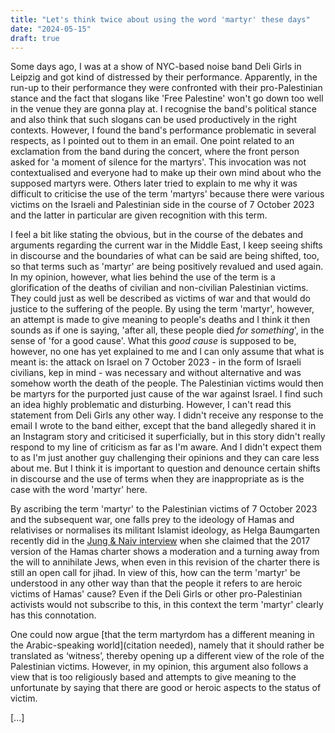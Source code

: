 ```yaml
---
title: "Let's think twice about using the word 'martyr' these days"
date: "2024-05-15"
draft: true
---
```


Some days ago, I was at a show of NYC-based noise band Deli Girls in Leipzig and got kind of distressed by their performance. Apparently, in the run-up to their performance they were confronted with their pro-Palestinian stance and the fact that slogans like 'Free Palestine' won't go down too well in the venue they are gonna play at. I recognise the band's political stance and also think that such slogans can be used productively in the right contexts. However, I found the band's performance problematic in several respects, as I pointed out to them in an email. One point related to an exclamation from the band during the concert, where the front person asked for 'a moment of silence for the martyrs'. This invocation was not contextualised and everyone had to make up their own mind about who the supposed martyrs were. Others later tried to explain to me why it was difficult to criticise the use of the term 'martyrs' because there were various victims on the Israeli and Palestinian side in the course of 7 October 2023 and the latter in particular are given recognition with this term.

I feel a bit like stating the obvious, but in the course of the debates and arguments regarding the current war in the Middle East, I keep seeing shifts in discourse and the boundaries of what can be said are being shifted, too, so that terms such as 'martyr' are being positively revalued and used again. In my opinion, however, what lies behind the use of the term is a glorification of the deaths of civilian and non-civilian Palestinian victims. They could just as well be described as victims of war and that would do justice to the suffering of the people. By using the term 'martyr', however, an attempt is made to give meaning to people's deaths and I think it then sounds as if one is saying, 'after all, these people died _for something_', in the sense of 'for a good cause'. What this _good cause_ is supposed to be, however, no one has yet explained to me and I can only assume that what is meant is: the attack on Israel on 7 October 2023 - in the form of Israeli civilians, kep in mind - was necessary and without alternative and was somehow worth the death of the people. The Palestinian victims would then be martyrs for the purported just cause of the war against Israel. I find such an idea highly problematic and disturbing. However, I can't read this statement from Deli Girls any other way. I didn't receive any response to the email I wrote to the band either, except that the band allegedly shared it in an Instagram story and criticised it superficially, but in this story didn't really respond to my line of criticism as far as I'm aware. And I didn't expect them to as I'm just another guy challenging their opinions and they can care less about me. But I think it is important to question and denounce certain shifts in discourse and the use of terms when they are inappropriate as is the case with the word 'martyr' here.

By ascribing the term 'martyr' to the Palestinian victims of 7 October 2023 and the subsequent war, one falls prey to the ideology of Hamas and relativises or normalises its militant Islamist ideology, as Helga Baumgarten recently did in the [Jung & Naiv interview](https://www.youtube.com/watch?v=VhzPaOsYmbM) when she claimed that the 2017 version of the Hamas charter shows a moderation and a turning away from the will to annihilate Jews, when even in this revision of the charter there is still an open call for jihad. In view of this, how can the term 'martyr' be understood in any other way than that the people it refers to are heroic victims of Hamas' cause? Even if the Deli Girls or other pro-Palestinian activists would not subscribe to this, in this context the term 'martyr' clearly has this connotation.

One could now argue [that the term martyrdom has a different meaning in the Arabic-speaking world](citation needed), namely that it should rather be translated as ‘witness’, thereby opening up a different view of the role of the Palestinian victims. However, in my opinion, this argument also follows a view that is too religiously based and attempts to give meaning to the unfortunate by saying that there are good or heroic aspects to the status of victim.

[...]
